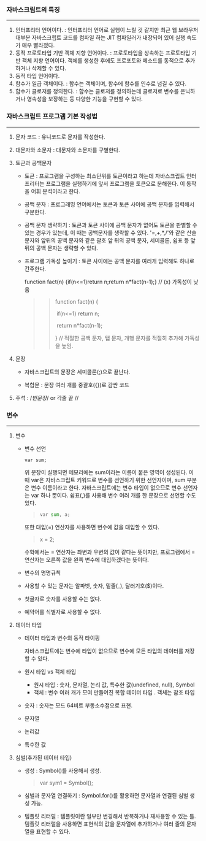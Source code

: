 ###  자바스크립트의 특징

---

1. 인터프리터 언어이다. : 인터프리터 언어로 실행이 느릴 것 같지만 최근 웹 브라우저 대부분 자바스크립트 코드를 컴파일 하는 JIT 컴파일러가 내장되어 있어 실행 속도가 매우 빨라졌다. 									    
2. 동적 프로토타입 기반 객체 지향 언어이다. : 프로토타입을 상속하는 프로토타입 기반 객체 지향 언어이다. 객체를 생성한 후에도 프로포토와 메소드를 동적으로 추가하거나 삭제할 수 있다.
3. 동적 타입 언어이다. 
4. 함수가 일급 객체이다. : 함수는 객체이며, 함수에 함수를 인수로 넘길 수 있다. 
5. 함수가 클로저를 정의한다. : 함수는 클로저를 정의하는데 클로저로 변수를 은닉하거나 영속성을 보장하는 등 다양한 기능을 구현할 수 있다. 



###  자바스크립트 프로그램 기본 작성법

---

1. 문자 코드 : 유니코드로 문자를 작성한다.

2. 대문자와 소문자 : 대문자와 소문자를 구별한다.

3. 토근과 공백문자

   - 토큰 : 프로그램을 구성하는 최소단위를 토큰이라고 하는데 자바스크립트 인터프리터는 프로그램을 실행하기에 앞서 프로그램을 토큰으로 분해한다. 이 동작을 어휘 분석이라고 한다. 

   - 공백 문자 : 프로그래밍 언어에서는 토큰과 토큰 사이에 공백 문자를 입력해서 구분한다. 

    - 공백 문자 생략하기 : 토큰과 토큰 사이에 공백 문자가 없어도 토큰을 판별할 수 있는 경우가 있는데, 이 때는 공백문자를 생략할 수 있다. 				'=,+,*,/'와 같은 산술 문자와 앞뒤의 공백 문자와 같은 괄호 앞 뒤의 공백 문자, 세미콜론, 쉼표 등 앞뒤의 공백 문자는 생략할 수 있다. 

   - 프로그램 가독성 높이기 : 토큰 사이에는 공백 문자를 여러개 입력해도 하나로 간주한다. 

    

     function fact(n) {if(n<=1)return n;return n*fact(n-1);} 	// (x) 가독성이 낮음 

     > > function fact(n) {
     > >
     > > ​	if(n<=1) return n;
     > >
     > > ​	return n*fact(n-1);
     > >
     > > }											// 적절한 공백 문자, 탭 문자, 개행 문자를 적절히 추가해 가독성을 높임.



4. 문장

   - 자바스크립트의 문장은 세미콜론(;)으로 끝난다.

   - 복합문 : 문장 여러 개를 중괄호({})로 감싼 코드

     

5. 주석 : /*빈문장*/  or 각줄 끝 //



###  변수

---

1. 변수 

   - 변수 선언

     ```{.python}
     var sum;
     ```

     위 문장이 실행되면 메모리에는 sum이라는 이름이 붙은 영역이 생성된다. 이 때 var은 자바스크립트 키워드로 변수를 선언하기 위한 선언자이며, sum 부분은 변수 이름이라고 한다.			    자바스크립트에는 변수 타입이 없으므로 변수 선언자는 var 하나 뿐이다. 																								     쉼표(,)를 사용해 변수 여러 개를 한 문장으로 선언할 수도 있다.

     > ```python
     > var sum, a;
     > ```

     또한 대입(=) 연산자를 사용하면 변수에 값을 대입할 수 있다.

     > x = 2;

     수학에서는 = 연산자는 좌변과 우변의 값이 같다는 뜻이지만, 프로그램에서 = 연산자는 오른쪽 값을 왼쪽 변수에 대입하겠다는 뜻이다. 

   -  변수의 명명규칙
     - 사용할 수 있는 문자는 알파벳, 숫자, 밑줄(_), 달러기호($)이다.
     - 첫글자로 숫자를 사용할 수는 없다.
     - 예약어를 식별자로 사용할 수 없다.

2. 데이터 타입 

   - 데이터 타입과 변수의 동적 타이핑

     자바스크립트에는 변수에 타입이 없으므로 변수에 모든 타입의 데이터를 저장할 수 있다. 

   - 원시 타입 vs 객체 타입
     - 원시 타입 : 숫자, 문자열, 논리 값, 특수한 값(undefined, null), Symbol
     - 객체 : 변수 여러 개가 모여 만들어진 복합 데이터 타입 . 객체는 참조 타입

   - 숫자 : 숫자는 모드 64비트 부동소수점으로 표현.

   - 문자열 

   - 논리값

   - 특수한 값

3. 심벌(추가된 데이터 타입)

   - 생성 : Symbol()를 사용해서 생성.

     > var sym1 = Symbol();

   - 심벌과 문자열 연결하기 : Symbol.for()를 활용하면 문자열과 연결된 심벌 생성 가능.

   - 템플릿 리터럴 : 템플릿이란 일부만 변경해서 반복하거나 재사용할 수 있는 틀. 템플릿 리터럴을 사용하면 표현식의 값을 문자열에 추가하거나 여러 줄의 문자열을 표현할 수 있다.

